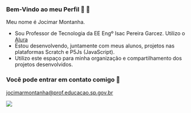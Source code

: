 ### Bem-Vindo ao meu Perfil 🖤 👋

Meu nome é Jocimar Montanha.
- Sou Professor de Tecnologia da EE Engº Isac Pereira Garcez. Utilizo o [Alura](https://www.alura.com)
- Estou desenvolvendo, juntamente com meus alunos, projetos nas plataformas Scratch e P5Js (JavaScript).
- Utilizo este espaço para minha organização e compartilhamento dos projetos desenvolvidos.

 ### Você pode entrar em contato comigo 📧
 
 jocimarmontanha@prof.educacao.sp.gov.br

 ![](https://media.tenor.com/jRGtkPd1V_YAAAAM/guitar-fire.gif)
 
